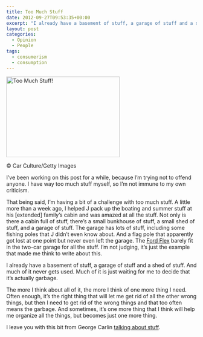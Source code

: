 ```yaml
---
title: Too Much Stuff
date: 2012-09-27T09:53:35+00:00
excerpt: "I already have a basement of stuff, a garage of stuff and a shed of stuff. And much of it never gets used. Much of it is just waiting for me to decide that it's actually garbage."
layout: post
categories:
  - Opinion
  - People
tags:
  - consumerism
  - consumption
---
```

<div id="attachment_3290" style="width: 310px" class="wp-caption alignleft">
  <a href="https://dv8b8dkxht4vb.cloudfront.net/img/too-much-stuff.jpg" data-fslightbox="lightbox"><img class="size-medium wp-image-3290" title="too-much-stuff" src="https://dv8b8dkxht4vb.cloudfront.net/img/too-much-stuff-300x213.jpg" alt="Too Much Stuff!" width="300" height="213" srcset="https://dv8b8dkxht4vb.cloudfront.net/img/too-much-stuff-300x213.jpg 300w, https://dv8b8dkxht4vb.cloudfront.net/img/too-much-stuff-421x300.jpg 421w, https://dv8b8dkxht4vb.cloudfront.net/img/too-much-stuff.jpg 550w" sizes="(max-width: 300px) 100vw, 300px" /></a>
  
  <p class="wp-caption-text">
    © Car Culture/Getty Images
  </p>
</div>

I&#8217;ve been working on this post for a while, because I&#8217;m trying not to offend anyone. I have way too much stuff myself, so I&#8217;m not immune to my own criticism.

That being said, I&#8217;m having a bit of a challenge with too much stuff. A little more than a week ago, I helped J pack up the boating and summer stuff at his [extended] family&#8217;s cabin and was amazed at all the stuff. Not only is there a cabin full of stuff, there&#8217;s a small bunkhouse of stuff, a small shed of stuff, and a garage of stuff. The garage has lots of stuff, including some fishing poles that J didn&#8217;t even know about. And a flag pole that apparently got lost at one point but never even left the garage. The [Ford Flex](http://www.ford.ca/app/en/fo/year/2013/vehicle/flex.html) barely fit in the two-car garage for all the stuff. I&#8217;m not judging, it&#8217;s just the example that made me think to write about this.

I already have a basement of stuff, a garage of stuff and a shed of stuff. And much of it never gets used. Much of it is just waiting for me to decide that it&#8217;s actually garbage.

The more I think about all of it, the more I think of one more thing I need. Often enough, it&#8217;s the right thing that will let me get rid of all the other wrong things, but then I need to get rid of the wrong things and that too often means the garbage. And sometimes, it&#8217;s one more thing that I think will help me organize all the things, but becomes just one more thing.

I leave you with this bit from George Carlin [talking about stuff](http://youtu.be/MvgN5gCuLac).